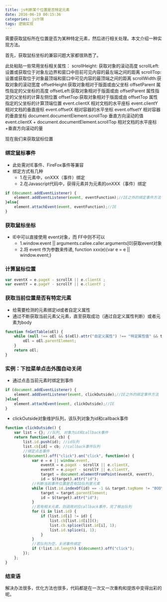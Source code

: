 ```yaml
---
title: js判断某个位置是否特定元素
date: 2016-06-19 00:15:36
categories: js什锦
tags: 逻辑实现
---
```

需要获取鼠标所在位置是否为某种特定元素，然后进行相关处理。本文介绍一种实现方法。
<!--more-->

首先，获取鼠标坐标的兼容问题大家都很熟悉了。

此处粘贴一些常用坐标相关属性：
  scrollHeight: 获取对象的滚动高度
  scrollLeft:设置或获取位于对象左边界和窗口中目前可见内容的最左端之间的距离
  scrollTop:设置或获取位于对象最顶端和窗口中可见内容的最顶端之间的距离
  scrollWidth:获取对象的滚动宽度
  offsetHeight:获取对象相对于版面或由父坐标 offsetParent 属性指定的父坐标的高度
  offsetLeft:获取对象相对于版面或由 offsetParent 属性指定的父坐标的计算左侧位置
  offsetTop:获取对象相对于版面或由 offsetTop 属性指定的父坐标的计算顶端位置
  event.clientX 相对文档的水平座标
  event.clientY 相对文档的垂直座标
  event.offsetX 相对容器的水平坐标
  event.offsetY 相对容器的垂直坐标
  document.documentElement.scrollTop 垂直方向滚动的值
  event.clientX + document.documentElement.scrollTop 相对文档的水平座标+垂直方向滚动的量

现在我们来获取鼠标位置
### 绑定鼠标事件
- 此处需对IE事件、FireFox事件等兼容
- 绑定方式有几种
  - 1.在元素中，onXXX（事件）绑定
  - 2.在Javascript代码中，获得元素并为元素的onXXX（事件）绑定

``` javascript
if (document.addEventListener) {
	element.addEventListener(event, eventFunction);//IE之外的绑定事件方法
}else{
	element.attachEvent(event, eventFunction);//IE 
}
```
### 获取鼠标坐标
- IE中可以直接使用 event对象，而 FF中则不可以
  - 1.window.event || arguments.callee.caller.arguments[0]获取event对象
  - 2.将 event 作为参数来传递, function xxx(e){var e = e || window.event;}

### 计算鼠标位置

``` javascript
var eventX = e.pageX - scrollX || e.clientX ;
var eventY = e.pageY - scrollY || e.clientY ;
```

### 获取当前位置是否有特定元素
- 给需要检测的元素绑定id或者自定义属性
- 通过不断获取当前元素父元素，直至获取成功（通过自定义属性判断）或者元素为body

```javascript
function fnGetTable(oEl) {
	while (null !== oEl && $(oEl).attr("自定义属性") !== "特定属性值" && target.tagName !== "BODY") {
		oEl = oEl.parentElement;
	}
	return oEl;
}
```

### 实例：下拉菜单点击外围自动关闭

- 通过点击当前元素时绑定到事件

``` javascript
if (document.addEventListener) {
	element.addEventListener(event, clickOutside);//IE之外的绑定事件方法
}else{
	element.attachEvent(event, clickOutside);//IE 
}
```

- clickOutside对象维护队列，该队列对象为id和callback事件

``` javascript
function clickOutside() {	
	var list = {}; //队列, 对象为id和callback事件
	return function(id, cb) {
		list.id.push(id); //id队列
		list.cb[id] = cb; //callback事件队列
		//绑定点击事件
		$(document).off("click").on("click", function(e) {
			var e = e || window.event,
				eventX = e.pageX - scrollX || e.clientX,
				eventY = e.pageY - scrollY || e.clientY,
				target = document.elementFromPoint(eventX, eventY),
				id = $(target).attr("id");
			//判断当前事件位置是否有ID队列里元素
			while (list.id.indexOf(id) == -1 && target.tagName != "BODY") {
				target = target.parentElement;
				id = $(target).attr("id");
			}
			//若有相关元素，则调用对应callback事件，完了移出队列
			for (i in list.id) {
				if (list.id[i] != id) {
					list.cb[list.id[i]]();
					list.cb.splice(list.id[i], 1);
					list.id.splice(i, 1);
				}
			}
			//若队列为空，关闭事件绑定
			if (!list.id.length) $(document).off("click");
		});
	};
}
```

### 结束语
解决办法很多，优化方法也很多，代码都是在一次又一次重构和提炼中变得出彩的呢。